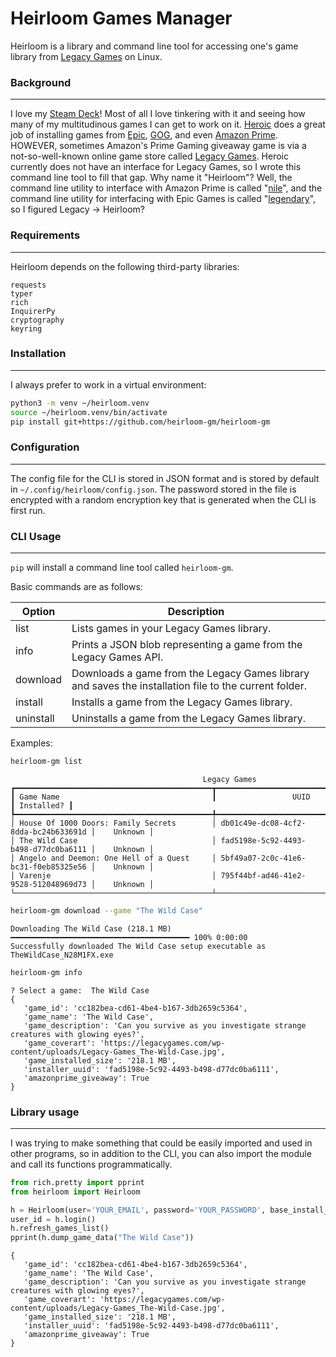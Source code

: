 # Heirloom Games Manager

Heirloom is a library and command line tool for accessing one's game library from [Legacy Games](https://www.legacygames.com) on Linux.


### Background
---
I love my [Steam Deck](https://store.steampowered.com/steamdeck)! Most of all I love tinkering with it and seeing how many of my multitudinous games I can get to work on it.  [Heroic](https://heroicgameslauncher.com) does a great job of installing games from [Epic](https://www.epicgames.com), [GOG](https://www.gog.com), and even [Amazon Prime](https://gaming.amazon.com).  HOWEVER, sometimes Amazon's Prime Gaming giveaway game is via a not-so-well-known online game store called [Legacy Games](https://www.legacygames.com).  Heroic currently does not have an interface for Legacy Games, so I wrote this command line tool to fill that gap.  Why name it "Heirloom"?  Well, the command line utility to interface with Amazon Prime is called "[nile](https://github.com/imLinguin/nile)", and the command line utility for interfacing with Epic Games is called "[legendary](https://github.com/derrod/legendary)", so I figured Legacy -> Heirloom?


### Requirements
---
Heirloom depends on the following third-party libraries:
```
requests
typer
rich
InquirerPy
cryptography
keyring
```


### Installation
---
I always prefer to work in a virtual environment:
```bash
python3 -m venv ~/heirloom.venv
source ~/heirloom.venv/bin/activate
pip install git+https://github.com/heirloom-gm/heirloom-gm
```


### Configuration
---
The config file for the CLI is stored in JSON format and is stored by default in `~/.config/heirloom/config.json`. The password stored in the file is encrypted with a random encryption key that is generated when the CLI is first run.


### CLI Usage
---
`pip` will install a command line tool called `heirloom-gm`.

Basic commands are as follows:

Option | Description
--- | ---
list | Lists games in your Legacy Games library.
info | Prints a JSON blob representing a game from the Legacy Games API.
download | Downloads a game from the Legacy Games library and saves the installation file to the current folder.
install | Installs a game from the Legacy Games library.
uninstall | Uninstalls a game from the Legacy Games library.

Examples:

```bash
heirloom-gm list
```
```
                                           Legacy Games                                           
┏━━━━━━━━━━━━━━━━━━━━━━━━━━━━━━━━━━━━━━━━━━━━┳━━━━━━━━━━━━━━━━━━━━━━━━━━━━━━━━━━━━━━┳━━━━━━━━━━━━┓
┃ Game Name                                  ┃                 UUID                 ┃ Installed? ┃
┡━━━━━━━━━━━━━━━━━━━━━━━━━━━━━━━━━━━━━━━━━━━━╇━━━━━━━━━━━━━━━━━━━━━━━━━━━━━━━━━━━━━━╇━━━━━━━━━━━━┩
│ House Of 1000 Doors: Family Secrets        │ db01c49e-dc08-4cf2-8dda-bc24b633691d │    Unknown │
│ The Wild Case                              │ fad5198e-5c92-4493-b498-d77dc0ba6111 │    Unknown │
│ Angelo and Deemon: One Hell of a Quest     │ 5bf49a07-2c0c-41e6-bc31-f0eb85325e56 │    Unknown │
│ Varenje                                    │ 795f44bf-ad46-41e2-9528-512048969d73 │    Unknown │
└────────────────────────────────────────────┴──────────────────────────────────────┴────────────┘
```
```bash
heirloom-gm download --game "The Wild Case"
```
```
Downloading The Wild Case (218.1 MB) ━━━━━━━━━━━━━━━━━━━━━━━━━━━━━━━━━━━━━━━━ 100% 0:00:00
Successfully downloaded The Wild Case setup executable as TheWildCase_N28M1FX.exe
```
```bash
heirloom-gm info
```
```
? Select a game:  The Wild Case
{
   'game_id': 'cc182bea-cd61-4be4-b167-3db2659c5364',
   'game_name': 'The Wild Case',
   'game_description': 'Can you survive as you investigate strange creatures with glowing eyes?',
   'game_coverart': 'https://legacygames.com/wp-content/uploads/Legacy-Games_The-Wild-Case.jpg',
   'game_installed_size': '218.1 MB',
   'installer_uuid': 'fad5198e-5c92-4493-b498-d77dc0ba6111',
   'amazonprime_giveaway': True
}
```


### Library usage
---
I was trying to make something that could be easily imported and used in other programs, so in addition to the CLI, you can also import the module and call its functions programmatically.

```python
from rich.pretty import pprint
from heirloom import Heirloom

h = Heirloom(user='YOUR_EMAIL', password='YOUR_PASSWORD', base_install_dir='~/Games/LegacyGames/')
user_id = h.login()
h.refresh_games_list()
pprint(h.dump_game_data("The Wild Case"))
```
```
{
   'game_id': 'cc182bea-cd61-4be4-b167-3db2659c5364',
   'game_name': 'The Wild Case',
   'game_description': 'Can you survive as you investigate strange creatures with glowing eyes?',
   'game_coverart': 'https://legacygames.com/wp-content/uploads/Legacy-Games_The-Wild-Case.jpg',
   'game_installed_size': '218.1 MB',
   'installer_uuid': 'fad5198e-5c92-4493-b498-d77dc0ba6111',
   'amazonprime_giveaway': True
}
```
